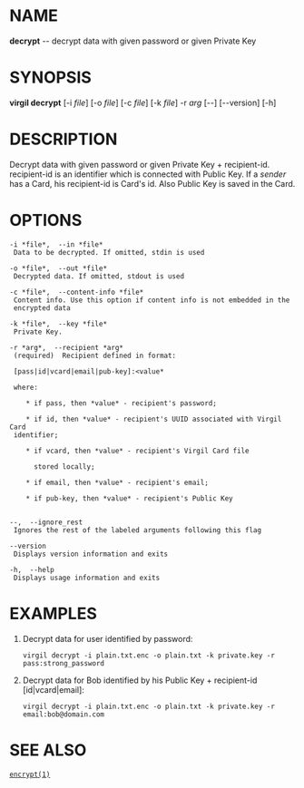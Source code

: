 NAME
====

**decrypt** -- decrypt data with given password or given Private Key

SYNOPSIS
========

**virgil decrypt** \[-i *file*\] \[-o *file*\] \[-c *file*\] \[-k
*file*\] -r *arg* \[--\] \[--version\] \[-h\]

DESCRIPTION
===========

Decrypt data with given password or given Private Key + recipient-id.
recipient-id is an identifier which is connected with Public Key. If a
*sender* has a Card, his recipient-id is Card's id. Also Public Key is
saved in the Card.

OPTIONS
=======

    -i *file*,  --in *file*
     Data to be decrypted. If omitted, stdin is used

    -o *file*,  --out *file*
     Decrypted data. If omitted, stdout is used

    -c *file*,  --content-info *file*
     Content info. Use this option if content info is not embedded in the
     encrypted data

    -k *file*,  --key *file*
     Private Key.

    -r *arg*,  --recipient *arg*
     (required)  Recipient defined in format:

     [pass|id|vcard|email|pub-key]:<value*

     where:

        * if pass, then *value* - recipient's password;

        * if id, then *value* - recipient's UUID associated with Virgil Card
     identifier;

        * if vcard, then *value* - recipient's Virgil Card file

          stored locally;

        * if email, then *value* - recipient's email;

        * if pub-key, then *value* - recipient's Public Key


    --,  --ignore_rest
     Ignores the rest of the labeled arguments following this flag

    --version
     Displays version information and exits

    -h,  --help
     Displays usage information and exits

EXAMPLES
========

1.  Decrypt data for user identified by password:

        virgil decrypt -i plain.txt.enc -o plain.txt -k private.key -r pass:strong_password

2.  Decrypt data for Bob identified by his Public Key + recipient-id
    \[id|vcard|email\]:

        virgil decrypt -i plain.txt.enc -o plain.txt -k private.key -r email:bob@domain.com

SEE ALSO
========

[`encrypt(1)`](../markdown/encrypt.1.md)
